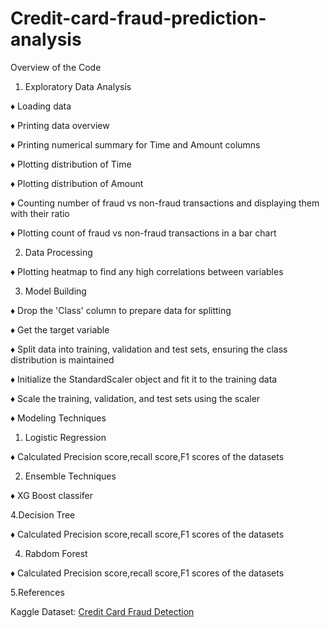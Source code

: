 # Credit-card-fraud-prediction-analysis
Overview of the Code
1. Exploratory Data Analysis

♦ Loading data
 
♦ Printing data overview

♦ Printing numerical summary for Time and Amount columns

♦ Plotting distribution of Time 

♦ Plotting distribution of Amount 

♦ Counting number of fraud vs non-fraud transactions and displaying them with their ratio

♦ Plotting count of fraud vs non-fraud transactions in a bar chart

2. Data Processing

♦ Plotting heatmap to find any high correlations between variables

3. Model Building

♦ Drop the 'Class' column to prepare data for splitting

♦ Get the target variable

♦ Split data into training, validation and test sets, ensuring the class distribution is maintained

♦ Initialize the StandardScaler object and fit it to the training data

♦ Scale the training, validation, and test sets using the scaler

♦ Modeling Techniques

1. Logistic Regression

♦ Calculated Precision score,recall score,F1 scores of the datasets

2. Ensemble Techniques

♦ XG Boost classifer 

4.Decision Tree

♦ Calculated Precision score,recall score,F1 scores of the datasets

4. Rabdom Forest

♦ Calculated Precision score,recall score,F1 scores of the datasets

5.References

Kaggle Dataset: [Credit Card Fraud Detection](https://www.kaggle.com/datasets/mlg-ulb/creditcardfraud)
